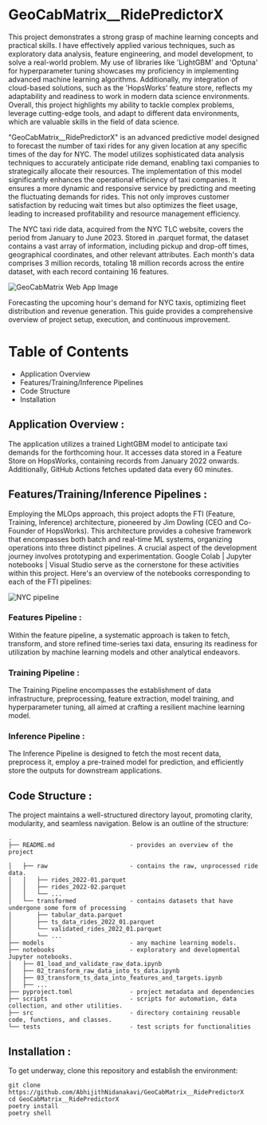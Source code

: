 # GeoCabMatrix__RidePredictorX
This project demonstrates a strong grasp of machine learning concepts and practical skills. I have effectively applied various techniques, such as exploratory data analysis, feature engineering, and model development, to solve a real-world problem. My use of libraries like 'LightGBM' and 'Optuna' for hyperparameter tuning showcases my proficiency in implementing advanced machine learning algorithms. Additionally, my integration of cloud-based solutions, such as the 'HopsWorks' feature store, reflects my adaptability and readiness to work in modern data science environments. 
Overall, this project highlights my ability to tackle complex problems, leverage cutting-edge tools, and adapt to different data environments, which are valuable skills in the field of data science.

"GeoCabMatrix__RidePredictorX" is an advanced predictive model designed to forecast the number of taxi rides for any given location at any specific times of the day for NYC. The model utilizes sophisticated data analysis techniques to accurately anticipate ride demand, enabling taxi companies to strategically allocate their resources.
The implementation of this model significantly enhances the operational efficiency of taxi companies. It ensures a more dynamic and responsive service by predicting and meeting the fluctuating demands for rides. This not only improves customer satisfaction by reducing wait times but also optimizes the fleet usage, leading to increased profitability and resource management efficiency. 

The NYC taxi ride data, acquired from the NYC TLC website, covers the period from January to June 2023. Stored in .parquet format, the dataset contains a vast array of information, including pickup and drop-off times, geographical coordinates, and other relevant attributes. Each month's data comprises 3 million records, totaling 18 million records across the entire dataset, with each record containing 16 features.

![GeoCabMatrix Web App Image](https://github.com/AbhijithNidanakavi/GeoCabMatrix__RidePredictorX/assets/91921508/d1c4b7b7-a550-4491-9a55-f92c36aa03d4)


Forecasting the upcoming hour's demand for NYC taxis, optimizing fleet distribution and revenue generation. This guide provides a comprehensive overview of project setup, execution, and continuous improvement.

# Table of Contents 
 * Application Overview
 * Features/Training/Inference Pipelines
 * Code Structure
 * Installation

## Application Overview : 
The application utilizes a trained LightGBM model to anticipate taxi demands for the forthcoming hour. It accesses data stored in a Feature Store on HopsWorks, containing records from January 2022 onwards. Additionally, GitHub Actions fetches updated data every 60 minutes.


## Features/Training/Inference Pipelines :
Employing the MLOps approach, this project adopts the FTI (Feature, Training, Inference) architecture, pioneered by Jim Dowling (CEO and Co-Founder of HopsWorks). This architecture provides a cohesive framework that encompasses both batch and real-time ML systems, organizing operations into three distinct pipelines.
A crucial aspect of the development journey involves prototyping and experimentation. Google Colab | Jupyter notebooks | Visual Studio serve as the cornerstone for these activities within this project. Here's an overview of the notebooks corresponding to each of the FTI pipelines:

![NYC pipeline](https://github.com/AbhijithNidanakavi/GeoCabMatrix__RidePredictorX/assets/91921508/cf962699-ac39-4b67-a4e9-c8e5e01a2018) 

### Features Pipeline :
Within the feature pipeline, a systematic approach is taken to fetch, transform, and store refined time-series taxi data, ensuring its readiness for utilization by machine learning models and other analytical endeavors.

### Training Pipeline : 
The Training Pipeline encompasses the establishment of data infrastructure, preprocessing, feature extraction, model training, and hyperparameter tuning, all aimed at crafting a resilient machine learning model.

### Inference Pipeline :
The Inference Pipeline is designed to fetch the most recent data, preprocess it, employ a pre-trained model for prediction, and efficiently store the outputs for downstream applications.


## Code Structure :
The project maintains a well-structured directory layout, promoting clarity, modularity, and seamless navigation. Below is an outline of the structure:

```shell
.
├── README.md                     - provides an overview of the project

│   ├── raw                       - contains the raw, unprocessed ride data.
│   │   ├── rides_2022-01.parquet 
│   │   ├── rides_2022-02.parquet 
│   │   └── ...
│   └── transformed               - contains datasets that have undergone some form of processing
│       ├── tabular_data.parquet  
│       ├── ts_data_rides_2022_01.parquet  
│       └── validated_rides_2022_01.parquet 
│       └── ... 
├── models                        - any machine learning models.
├── notebooks                     - exploratory and developmental Jupyter notebooks.
│   ├── 01_load_and_validate_raw_data.ipynb
│   ├── 02_transform_raw_data_into_ts_data.ipynb
│   ├── 03_transform_ts_data_into_features_and_targets.ipynb
│   ├── ...
├── pyproject.toml                - project metadata and dependencies
├── scripts                       - scripts for automation, data collection, and other utilities.
├── src                           - directory containing reusable code, functions, and classes.
└── tests                         - test scripts for functionalities
```

## Installation : 
To get underway, clone this repository and establish the environment:

```shell
git clone https://github.com/AbhijithNidanakavi/GeoCabMatrix__RidePredictorX
cd GeoCabMatrix__RidePredictorX
poetry install
poetry shell
```

